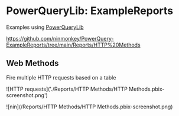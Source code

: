 # PowerQueryLib: ExampleReports

Examples using [PowerQueryLib](https://github.com/ninmonkey/Ninmonkey.PowerQueryLib)


https://github.com/ninmonkey/PowerQuery-ExampleReports/tree/main/Reports/HTTP%20Methods

## Web Methods

Fire multiple HTTP requests based on a table

![HTTP requests]('./Reports/HTTP Methods/HTTP Methods.pbix-screenshot.png')

![nin](/Reports/HTTP Methods/HTTP Methods.pbix-screenshot.png)
